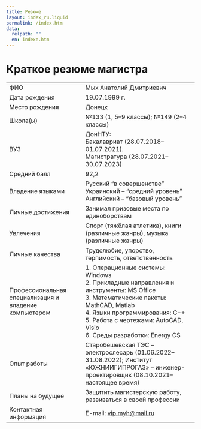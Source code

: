 ```yaml
---
title: Резюме
layout: index_ru.liquid
permalink: /index.htm
data:
  relpath: ""
  en: indexe.htm
---
```

# Краткое резюме магистра

<table id="resume">
<tr>
  <td>ФИО</td>
  <td>Мых Анатолий Дмитриевич</td>
</tr>
<tr>
  <td>Дата рождения</td>
  <td>19.07.1999 г.</td>
</tr>
<tr>
  <td>Место рождения</td>
  <td>Донецк</td>
</tr>
<tr>
  <td>Школа(ы)</td>
  <td>№133 (1, 5&ndash;9 классы); №149 (2&ndash;4 классы)</td>
</tr>
<tr>
  <td>ВУЗ</td>
  <td>ДонНТУ:<br>
    Бакалавриат (28.07.2018&ndash;01.07.2021).<br>
    Магистратура (28.07.2021&ndash;30.07.2023)
  </td>
</tr>
<tr>
  <td>Средний балл</td>
  <td>92,2</td>
</tr>
<tr>
  <td>Владение языками</td>
  <td>Русский <q>в совершенстве</q><br>
    Украинский – <q>средний уровень</q><br>
    Английский – <q>базовый уровень</q>
  </td>
</tr>
<tr>
  <td>Личные достижения</td>
  <td>Занимал призовые места по единоборствам</td>
</tr>
<tr>
  <td>Увлечения</td>
  <td>Спорт (тяжёлая атлетика), книги (различные жанры), музыка (различные жанры)</td>
</tr>
<tr>
  <td>Личные качества</td>
  <td>Трудолюбие, упорство, терпимость, ответственность</td>
</tr>
<tr>
  <td>Профессиональная специализация и владение компьютером</td>
  <td>1. Операционные системы:
      Windows<br>
    2. Прикладные направления и инструменты:
      MS Office<br>
    3. Математические пакеты:
      MathCAD, Matlab<br>
    4. Языки программирования:
      С++<br>
    5. Работа с чертежами:
      AutoCAD, Visio<br>
    6. Среды разработки:
      Energy CS
  </td>
</tr>
<tr>
  <td>Опыт работы</td>
  <td>Старобешевская ТЭС – электрослесарь (01.06.2022&ndash;31.08.2022);
Институт «ЮЖНИИГИПРОГАЗ» – инженер-проектировщик (08.10.2021&ndash;настоящее время)</td>
</tr>
<tr>
  <td>Планы на будущее</td>
  <td>Защитить магистерскую работу, развиваться в своей профессии</td>
</tr>
<tr>
  <td>Контактная информация</td>
  <td>E-mail: <a href="mailto:vip.myh@mail.ru">vip.myh@mail.ru</a></td>
</tr>
</table>
